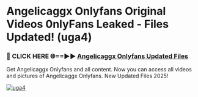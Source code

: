 # Angelicaggx Onlyfans Original Videos 0nlyFans Leaked - Files Updated! (uga4)

<h3>🔴 CLICK HERE 🌐==►► <a href="https://tinyurl.com/ehrbuxhb" rel="nofollow">Angelicaggx Onlyfans Updated Files</a></h3>

Get Angelicaggx Onlyfans and all content. Now you can access all videos and pictures of Angelicaggx Onlyfans. New Updated Files 2025!

[![uga4](https://i.imgur.com/lVYEuWS.gif)](https://tinyurl.com/ehrbuxhb)

